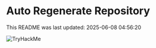 # Auto Regenerate Repository

This README was last updated: 2025-06-08 04:56:20

 ![TryHackMe](https://tryhackme.com/badge/533634)